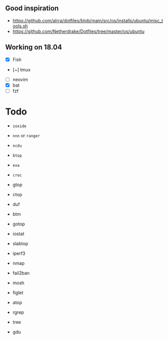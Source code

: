 ## Good inspiration

- https://github.com/alrra/dotfiles/blob/main/src/os/installs/ubuntu/misc_tools.sh
- https://github.com/Netherdrake/Dotfiles/tree/master/os/ubuntu

## Working on 18.04

- [x] Fish
- [~] tmux
- [ ] neovim
- [x] bat
- [ ] fzf

# Todo

- `zoxide`
- `nnn` or `ranger`
- `ncdu`
- `btop`
- `exa`
- `croc`

- gtop
- ctop
- duf
- btm
- gotop
- iostat
- slabtop
- iperf3
- nmap
- fail2ban
- mosh
- figlet
- atop
- rgrep
- tree
- gdu
